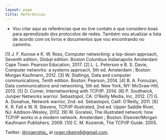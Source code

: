 ```yaml
---
layout: page
title: Referências
---
```


- Vou citar aqui as referências que eu tive contato e que considero boas para aprendizado dos protocolos de redes. Também vou atualizar a lista de acordo com os livros e documentos que vou encontrando no caminho.

[1] J. F. Kurose e K. W. Ross, Computer networking: a top-down approach,
Seventh edition, Global edition. Boston Columbus Indianapolis Amsterdam
Cape Town: Pearson Education, 2017.
[2] L. L. Peterson e B. S. Davie, Computer networks: a systems approach, 5th
ed. Amsterdam ; Boston: Morgan Kaufmann, 2012.
[3] W. Stallings, Data and computer communications, Tenth edition. Boston:
Pearson, 2014.
[4] B. A. Forouzan, Data communications and networking, 5th ed. New York,
NY: McGraw-Hill, 2013.
[5] D. Comer, Internetworking with TCP/IP. 2014.
[6] P. Southwick, Juniper Networks warrior. Sebastopol, CA: O’Reilly Media,
Inc, 2012.
[7] G. A. Donahue, Network warrior, 2nd. ed. Sebastopol, Calif: O’Reilly,
2011.
[8] K. R. Fall e W. R. Stevens, TCP/IP illustrated, 2nd ed. Upper Saddle River,
NJ: Addison-Wesley, 2012.
[9] W. Goralski, The illustrated network: how TCP/IP works in a modern
network. Amsterdam ; Boston: Elsevier/Morgan Kaufmann Publishers,
2009.
[10] C. M. Kozierok, The TCP/IP Guide. 2005.






Twitter: [@rogership_](http://twitter.com/rogership_)
at [roger.ribeiro6@gmail.com](mailto:roger.ribeiro6@gmail.com).
